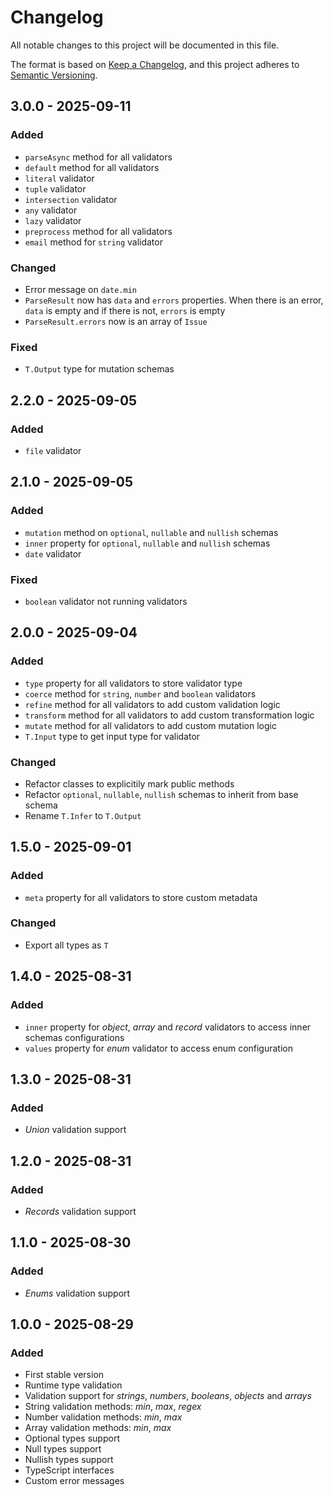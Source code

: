 # Changelog

All notable changes to this project will be documented in this file.

The format is based on [Keep a Changelog](https://keepachangelog.com/en/1.1.0/), and this project adheres to [Semantic Versioning](https://semver.org/spec/v2.0.0.html).

## 3.0.0 - 2025-09-11

### Added

- `parseAsync` method for all validators
- `default` method for all validators
- `literal` validator
- `tuple` validator
- `intersection` validator
- `any` validator
- `lazy` validator
- `preprocess` method for all validators
- `email` method for `string` validator

### Changed

- Error message on `date.min`
- `ParseResult` now has `data` and `errors` properties. When there is an error, `data` is empty and if there is not, `errors` is empty
- `ParseResult.errors` now is an array of `Issue`

### Fixed

- `T.Output` type for mutation schemas

## 2.2.0 - 2025-09-05

### Added

- `file` validator

## 2.1.0 - 2025-09-05

### Added

- `mutation` method on `optional`, `nullable` and `nullish` schemas
- `inner` property for `optional`, `nullable` and `nullish` schemas
- `date` validator

### Fixed

- `boolean` validator not running validators

## 2.0.0 - 2025-09-04

### Added

- `type` property for all validators to store validator type
- `coerce` method for `string`, `number` and `boolean` validators
- `refine` method for all validators to add custom validation logic
- `transform` method for all validators to add custom transformation logic
- `mutate` method for all validators to add custom mutation logic
- `T.Input` type to get input type for validator

### Changed

- Refactor classes to explicitily mark public methods
- Refactor `optional`, `nullable`, `nullish` schemas to inherit from base schema
- Rename `T.Infer` to `T.Output`

## 1.5.0 - 2025-09-01

### Added

- `meta` property for all validators to store custom metadata

### Changed

- Export all types as `T`

## 1.4.0 - 2025-08-31

### Added

- `inner` property for _object_, _array_ and _record_ validators to access inner schemas configurations
- `values` property for _enum_ validator to access enum configuration

## 1.3.0 - 2025-08-31

### Added

- _Union_ validation support

## 1.2.0 - 2025-08-31

### Added

- _Records_ validation support

## 1.1.0 - 2025-08-30

### Added

- _Enums_ validation support

## 1.0.0 - 2025-08-29

### Added

- First stable version
- Runtime type validation
- Validation support for _strings_, _numbers_, _booleans_, _objects_ and _arrays_
- String validation methods: _min_, _max_, _regex_
- Number validation methods: _min_, _max_
- Array validation methods: _min_, _max_
- Optional types support
- Null types support
- Nullish types support
- TypeScript interfaces
- Custom error messages
